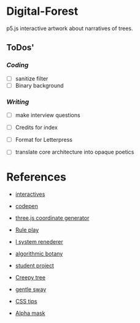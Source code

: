 # Digital-Forest
p5.js interactive artwork about narratives of trees.

## ToDos'
### *Coding*
- [ ] sanitize filter
- [ ] Binary background
### *Writing*
- [ ] make interview questions
- [ ] Credits for index
- [ ] Format for Letterpress
- [ ] translate core architecture into opaque poetics


# References
* [interactives](https://github.com/nylki/lindenmayer)
* [codepen](https://codepen.io/ada-lovecraft/pen/WxbRGM)
* [three.js coordinate generator](http://yuvadm.github.io/lsys.js/)
* [Rule play](http://www.kevs3d.co.uk/dev/lsystems/)
* [l system renederer](https://github.com/piratefsh/p5js-art)
* [algorithmic botany](http://algorithmicbotany.org/papers/abop/abop-ch1.pdf)
* [student project](https://people.ece.cornell.edu/land/OldStudentProjects/cs490-94to95/hwchen/)
* [Creepy tree](https://picandnic.wordpress.com/2018/01/30/creepy-tree/)
* [gentle sway](https://github.com/AdaZhao1211/noc/tree/master/binaryTree)

* [CSS tips](https://css-tricks.com/clipping-masking-css/)
* [Alpha mask](https://forum.processing.org/two/discussion/23886/masking-a-shape-with-another-shape)

